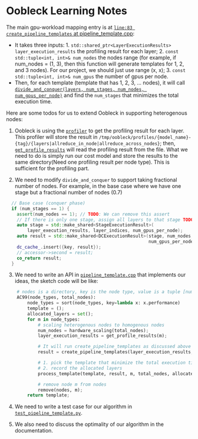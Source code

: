 # Oobleck Learning Notes

The main gpu-workload mapping entry is at [`line:83 create_pipeline_templates` at pipeline_template.cpp](../oobleck/csrc/planning/pipeline_template.cpp): 

* It takes three inputs: 1. `std::shared_ptr<LayerExecutionResults> layer_execution_results` the profiling result for each layer; 2. `const std::tuple<int, int>& num_nodes` the nodes range (for example, if num_nodes = (1, 3), then this function will generate templates for 1, 2, and 3 nodes). For our project, we should just use range (x, x); 3. `const std::tuple<int, int>& num_gpus` the number of gpus per node.
* Then, for each template (template that has 1, 2, 3, ... nodes), it will call [`divide_and_conquer(layers, num_stages, num_nodes, num_gpus_per_node)`](../oobleck/csrc/planning/pipeline_template.cpp) and find the `num_stages` that minimizes the total execution time.

Here are some todos for us to extend Oobleck in supporting heterogenous nodes:
1. Oobleck is using the [`profiler`](../oobleck/planning/profiler.py) to get the profiling result for each layer. This profiler will store the result in `/tmp/oobleck/profiles/{model_name}-{tag}/{layers|allreduce_in_node|allreduce_across_nodes}`; then,  [`get_profile_results`](../oobleck/csrc/planning/pipeline_template.cpp) will read the profiling result from the file. What we need to do is simply run our cost model and store the results to the same directory(Need one profiling result per node type). This is sufficient for the profiling part.

2. We need to modify `divide_and_conquer` to support taking fractional number of nodes. For example, in the base case where we have one stage but a fractional number of nodes (0.7)
```cpp
  // Base case (conquer phase)
  if (num_stages == 1) {
    assert(num_nodes == 1); // TODO: We can remove this assert
    // If there is only one stage, assign all layers to that stage TODO: put fractional number of nodes in the StageExecutionResult constructor and scale up the execution time
    auto stage = std::make_shared<StageExecutionResult>(
        layer_execution_results, layer_indices, num_gpus_per_node);
    auto result = std::make_shared<DCExecutionResult>(stage, num_nodes,
                                                      num_gpus_per_node);
    dc_cache_.insert({key, result});
    // accessor->second = result;
    co_return result;
  }
```

3. We need to write an API in [`pipeline_template.cpp`](../oobleck/csrc/planning/pipeline_template.cpp) that implements our ideas, the sketch code will be like:
```python
    # nodes is a directory, key is the node type, value is a tuple [num_nodes, num_gpus_per_node]
    AC99(node_types, total_nodes):
        node_types = sort(node_types, key=lambda x: x.performance)
        template = ();
        allocated_layers = set();
        for m in node_types:
            # scaling heterogenous nodes to homogenous nodes
            num_nodes = hardware_scaling(total_nodes);
            layer_execution_results = get_profile_results(m);

            # It will run create_pipeline_templates as discussed above but ignore the allocated_layers
            result = create_pipeline_templates(layer_execution_results, num_nodes, allocated_layers);

            # 1. pick the template that minimize the total execution time for nodes[m] nodes
            # 2. record the allocated layers
            process_template(template, result, m, total_nodes, allocated_layers);

            # remove node m from nodes
            remove(nodes, m);
        return template;

```

4. We need to write a test case for our algorithm in [`test_pipeline_template.py`](../tests/planning/test_pipeline_template.py). 

5. We also need to discuss the optimality of our algorithm in the documentation.
